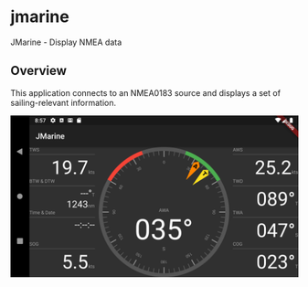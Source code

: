 # jmarine

JMarine - Display NMEA data

## Overview

This application connects to an NMEA0183 source and displays a set of sailing-relevant information.

![Example screen](images/example.png)